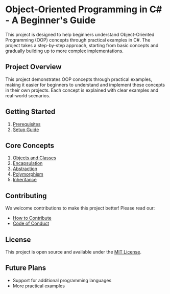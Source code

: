 # Object-Oriented Programming in C# - A Beginner's Guide

This project is designed to help beginners understand Object-Oriented Programming (OOP) concepts through practical examples in C#. The project takes a step-by-step approach, starting from basic concepts and gradually building up to more complex implementations.

## Project Overview

This project demonstrates OOP concepts through practical examples, making it easier for beginners to understand and implement these concepts in their own projects. Each concept is explained with clear examples and real-world scenarios.

## Getting Started

1. [Prerequisites](./docs/project-structure.md)
2. [Setup Guide](./docs/setup.md)

## Core Concepts

1. [Objects and Classes](./docs/objects-and-classes.md)
2. [Encapsulation](./docs/encapsulation.md)
3. [Abstraction](./docs/abstraction.md)
4. [Polymorphism](./docs/polymorphism.md)
5. [Inheritance](./docs/inheritance.md)

## Contributing

We welcome contributions to make this project better! Please read our:
- [How to Contribute](contributing/how-to-contribute.md)
- [Code of Conduct](contributing/code-of-conduct.md)

## License

This project is open source and available under the [MIT License](../../LICENSE).

## Future Plans

- Support for additional programming languages
- More practical examples